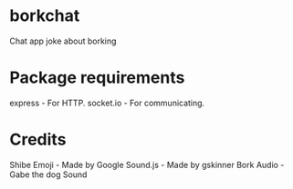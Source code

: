 # borkchat
Chat app joke about borking
# Package requirements
express - For HTTP.
socket.io - For communicating.
# Credits
Shibe Emoji - Made by Google
Sound.js - Made by gskinner
Bork Audio - Gabe the dog Sound
